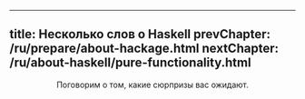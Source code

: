 ----
title: Несколько слов о Haskell
prevChapter: /ru/prepare/about-hackage.html
nextChapter: /ru/about-haskell/pure-functionality.html
----

<p align="center">Поговорим о том, какие сюрпризы вас ожидают.</p>
